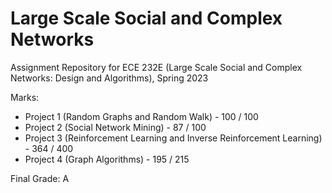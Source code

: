 # Large Scale Social and Complex Networks
Assignment Repository for ECE 232E (Large Scale Social and Complex Networks: Design and Algorithms), Spring 2023

Marks:
* Project 1 (Random Graphs and Random Walk) - 100 / 100
* Project 2 (Social Network Mining) - 87 / 100
* Project 3 (Reinforcement Learning and Inverse Reinforcement Learning) - 364 / 400
* Project 4 (Graph Algorithms) - 195 / 215

Final Grade: A
